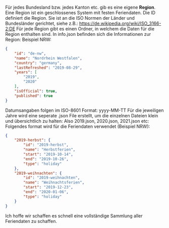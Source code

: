 Für jedes Bundesland bzw. jedes Kanton etc. gib es eine eigene **Region**. Eine Region ist ein geschlossenes System mit
festen Feriendaten. Die ID definiert die Region. Sie ist an die ISO Normen der Länder und Bundesländer gerichtet, siehe
z.B.: https://de.wikipedia.org/wiki/ISO_3166-2:DE
Für jede Region gibt es einen Ordner, in welchem die Daten für die Region enthalten sind. In info.json befinden sich die
Informationen zur Region:
Beispiel NRW:

```json
{
    "id": "de-nw",
    "name": "Nordrhein Westfalen",
    "country": "germany",
    "lastRefreshed": "2019-08-29",
    "years": [
        "2019",
        "2020"
    ],
    "isOfficial": true,
    "published": true
}
```

Datumsangaben folgen im ISO-8601 Format: yyyy-MM-TT Für die jeweiligen Jahre wird eine seperate .json File erstellt, um
die einzelnen Dateien klein und übersichtlich zu halten:
Also 2019.json, 2020.json, 2021.json etc:
Folgendes format wird für die Feriendaten verwendet (Beispiel NRW):

```json
{
    "2019-herbst": {
        "id": "2019-herbst",
        "name": "Herbstferien",
        "start": "2019-10-14",
        "end": "2019-10-26",
        "type": "holiday"
    },
    "2019-weihnachten": {
        "id": "2019-weihnachten",
        "name": "Weihnachtsferien",
        "start": "2019-12-23",
        "end": "2020-01-06",
        "type": "holiday"
    }
}
```

Ich hoffe wir schaffen es schnell eine vollständige Sammlung aller Feriendaten zu schaffen.
